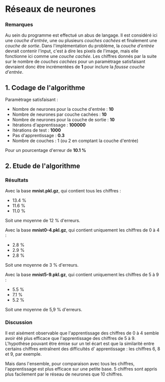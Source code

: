 # Réseaux de neurones

### Remarques

Au sein du programme est effectué un abus de langage. Il est considéré ici 
une *couche d'entrée*, une ou plusieurs *couches cachées* et finalement une 
*couche de sortie*.
Dans l'implémentation du problème, la *couche d'entrée* devrait contenir 
l'input, c'est à dire les pixels de l'image, mais elle fonctionne ici comme 
une *couche cachée*.
Les chiffres donnés par la suite sur le nombre de *couches cachées* pour un 
paramètrage satisfaisant devraient donc être incrémentées de **1** pour 
inclure la *fausse couche d'entrée*.

## 1. Codage de l'algorithme

Paramètrage satisfaisant :

- Nombre de neurones pour la couche d'entrée : **10**
- Nombre de neurones par couche cachées : **10**
- Nombre de neurones pour la couche de sortie : **10**
- Itérations d'apprentissage : **100000**
- Itérations de test : **1000**
- Pas d'apprentissage : **0.3**
- Nombre de couches : 1 (ou 2 en comptant la couche d'entrée)

Pour un pourcentage d'erreur de **10.1 %**

## 2. Etude de l'algorithme

### Résultats

Avec la base **mnist.pkl.gz**, qui contient tous les chiffres :

- 13.4 %
- 11.6 %
- 11.0 %

Soit une moyenne de 12 % d'erreurs.

Avec la base **mnist0-4.pkl.gz**, qui contient uniquement les chiffres de 0 à 4 :

- 2.8 %
- 2.9 %
- 2.8 %

Soit une moyenne de 3 % d'erreurs.

Avec la base **mnist5-9.pkl.gz**, qui contient uniquement les chiffres de 5 à 9 :

- 5.5 %
- 7.1 %
- 5.2 %

Soit une moyenne de 5,9 % d'erreurs.

### Discussion

Il est aisément observable que l'apprentissage des chiffres de 0 à 4 semble avoir été plus 
efficace que l'apprentissage des chiffres de 5 à 9. L'hypothèse pouvant être émise sur un 
tel écart est que la similarité entre certains chiffres entraînent des difficultés d'
apprentissage : les chiffres 6, 8 et 9, par exemple.

Mais dans l'ensemble, pour comparaison avec tous les chiffres, l'apprentissage est plus 
efficace sur une petite base. 5 chiffres sont appris plus facilement par le réseau de 
neurones que 10 chiffres.